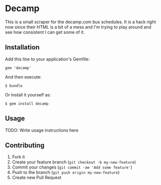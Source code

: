 # Decamp

This is a small scraper for the decamp.com bus schedules. It is a hack right now since their HTML is a bit of a mess and I'm trying to play around and see how consistent I can get some of it.

## Installation

Add this line to your application's Gemfile:

    gem 'decamp'

And then execute:

    $ bundle

Or install it yourself as:

    $ gem install decamp

## Usage

TODO: Write usage instructions here

## Contributing

1. Fork it
2. Create your feature branch (`git checkout -b my-new-feature`)
3. Commit your changes (`git commit -am 'Add some feature'`)
4. Push to the branch (`git push origin my-new-feature`)
5. Create new Pull Request
